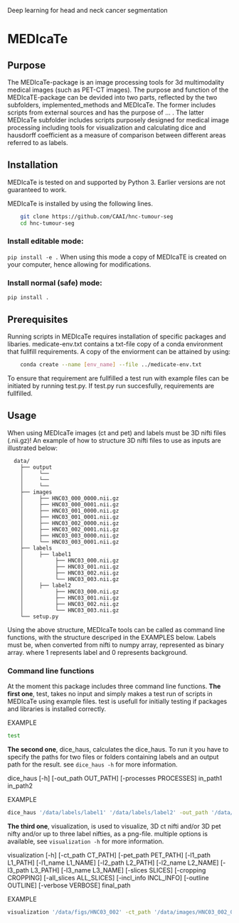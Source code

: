 Deep learning for head and neck cancer segmentation<a name="TOP"></a>



# MEDIcaTe
## Purpose
The MEDIcaTe-package is an image processing tools for 3d multimodality medical images (such as PET-CT images). The purpose and function of the MEDIcaTE-package can be devided into two parts, reflected by the two subfolders, implemented_methods and MEDIcaTe. The former includes scripts from external sources and has the purpose of ... . The latter MEDIcaTe subfolder includes scripts purposely designed for medical image processing including tools for visualization and calculating dice and hausdorff coefficient as a measure of comparison between different areas referred to as labels.   


## Installation
MEDIcaTe is tested on and supported by Python 3. Earlier versions are not guaranteed to work.

MEDIcaTe is installed by using the following lines.
```bash
    git clone https://github.com/CAAI/hnc-tumour-seg
    cd hnc-tumour-seg
```
### Install editable mode:
```pip install -e .``` 
When using this mode a copy of MEDIcaTE is created on your computer, hence allowing for modifications. 
### Install normal (safe) mode:
```pip install .``` 

## Prerequisites
Running scripts in MEDIcaTe requires installation of specific packages and libaries. medicate-env.txt contains a txt-file copy of a conda environment that fullfill requirements. A copy of the enviorment can be attained by using:
```bash
    conda create --name [env_name] --file ../medicate-env.txt
```
To ensure that requirement are fullfilled a test run with example files can be initiated by running test.py. If test.py run succesfully, requirements are fullfilled.

## Usage
When using MEDIcaTe images (ct and pet) and labels must be 3D nifti files (.nii.gz)! An example of how to structure 3D nifti files to use as inputs are illustrated below:
```
  data/
    ├── output
    │     └── 
    │     └── 
    │     └── 
    ├── images
    │     ├── HNC03_000_0000.nii.gz
    │     ├── HNC03_000_0001.nii.gz
    │     ├── HNC03_001_0000.nii.gz
    │     ├── HNC03_001_0001.nii.gz
    │     ├── HNC03_002_0000.nii.gz
    │     ├── HNC03_002_0001.nii.gz
    │     ├── HNC03_003_0000.nii.gz
    │     └── HNC03_003_0001.nii.gz
    ├── labels
    │     ├── label1
    │          ├── HNC03_000.nii.gz
    │          ├── HNC03_001.nii.gz
    │          ├── HNC03_002.nii.gz
    │          └── HNC03_003.nii.gz
    │     ├── label2
    │          ├── HNC03_000.nii.gz
    │          ├── HNC03_001.nii.gz
    │          ├── HNC03_002.nii.gz
    │          └── HNC03_003.nii.gz     
    └── setup.py
```  

Using the above structure, MEDIcaTe tools can be called as command line functions, with the structure descriped in the EXAMPLES below.
Labels must be, when converted from nifti to numpy array, represented as binary array. where 1 represents label and 0 represents background.  
### Command line functions
At the moment this package includes three command line functions.
**The first one**, test, takes no input and simply makes a test run of scripts in MEDIcaTe using example files. test is usefull for initially testing if packages and libraries is installed correctly.

EXAMPLE
```bash
test
```

**The second one**, dice_haus, calculates the dice_haus. To run it you have to specify the paths for two files or folders containing labels and an output path for the result. see ```dice_haus -h``` for more information.

dice_haus [-h] [-out_path OUT_PATH] [-processes PROCESSES] in_path1 in_path2

EXAMPLE
```bash
dice_haus '/data/labels/label1' '/data/labels/label2' -out_path '/data/output'
```

**The third one**, visualization, is used to visualize, 3D ct nifti and/or 3D pet nifty and/or up to three label nifties, as a png-file. multiple options is available, see ```visualization -h``` for more information. 


visualization [-h] [-ct_path CT_PATH] [-pet_path PET_PATH] [-l1_path L1_PATH] [-l1_name L1_NAME] [-l2_path L2_PATH] [-l2_name L2_NAME]
                [-l3_path L3_PATH] [-l3_name L3_NAME] 
                [-slices SLICES] [-cropping CROPPING] [-all_slices ALL_SLICES] [-incl_info INCL_INFO]
                [-outline OUTLINE] [-verbose VERBOSE]
                final_path

EXAMPLE

```bash
visualization '/data/figs/HNC03_002' -ct_path '/data/images/HNC03_002_0000.nii.gz' -pet_path '/data/images/HNC03_002_0001.nii.gz' -l1_path '/data/labels/label1/HNC03_002.nii.gz'
```
